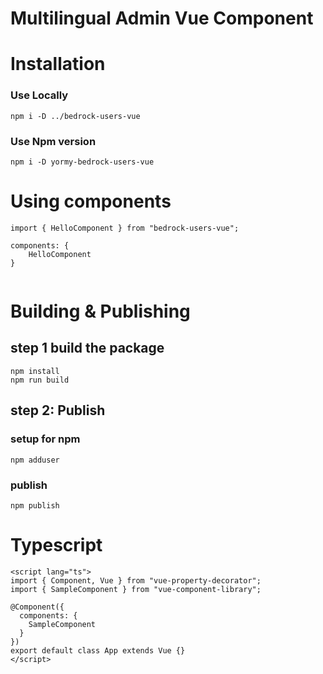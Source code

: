 # Multilingual Admin Vue Component

# Installation
### Use Locally
```
npm i -D ../bedrock-users-vue
```

### Use Npm version
```
npm i -D yormy-bedrock-users-vue
```

# Using components
```
import { HelloComponent } from "bedrock-users-vue";

components: {
    HelloComponent
}
  
```

# Building & Publishing

## step 1 build the package
```
npm install
npm run build
```

## step 2: Publish
### setup for npm
``` 
npm adduser
```

### publish
```
npm publish
```


# Typescript
``` 
<script lang="ts">
import { Component, Vue } from "vue-property-decorator";
import { SampleComponent } from "vue-component-library";

@Component({
  components: {
    SampleComponent
  }
})
export default class App extends Vue {}
</script>
```
